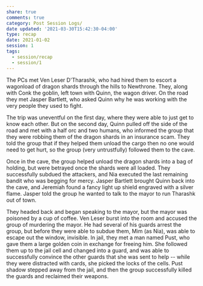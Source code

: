 ```yaml
---
share: true
comments: true
category: Post Session Logs/
date updated: '2021-03-30T15:42:30-04:00'
type: recap
date: 2021-01-02
session: 1
tags:
  - session/recap
  - session/1
---
```


The PCs met Ven Leser D'Tharashk, who had hired them to escort a wagonload of dragon shards through the hills to Newthrone. They, along with Conk the goblin, left town with Quinn, the wagon driver. On the road they met Jasper Bartlett, who asked Quinn why he was working with the very people they used to fight.

The trip was uneventful on the first day, where they were able to just get to know each other. But on the second day, Quinn pulled off the side of the road and met with a half orc and two humans, who informed the group that they were robbing them of the dragon shards in an insurance scam. They told the group that if they helped them unload the cargo then no one would need to get hurt, so the group (very untrustfully) followed them to the cave.

Once in the cave, the group helped unload the dragon shards into a bag of holding, but were betrayed once the shards were all loaded. They successfully subdued the attackers, and Nia executed the last remaining bandit who was begging for mercy. Jasper Bartlett brought Quinn back into the cave, and Jeremiah found a fancy light up shield engraved with a silver flame. Jasper told the group he wanted to talk to the mayor to run Tharashk out of town.

They headed back and began speaking to the mayor, but the mayor was poisoned by a cup of coffee. Ven Leser burst into the room and accused the group of murdering the mayor. He had several of his guards arrest the group, but before they were able to subdue them, Mim (as Nia), was able to escape out the window, invisible. In jail, they met a man named Pust, who gave them a large golden coin in exchange for freeing him. She followed them up to the jail cell and changed into a guard, and was able to successfully convince the other guards that she was sent to help -- while they were distracted with cards, she picked the locks of the cells. Pust shadow stepped away from the jail, and then the group successfully killed the guards and reclaimed their weapons.
